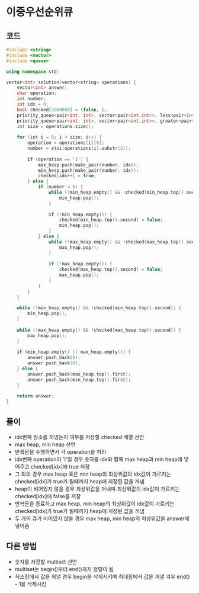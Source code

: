 # 이중우선순위큐

## 코드
```cpp
#include <string>
#include <vector>
#include <queue>

using namespace std;

vector<int> solution(vector<string> operations) {
    vector<int> answer;
    char operation;
    int number;
    int idx = 0;
    bool checked[1000000] = {false, };
	priority_queue<pair<int, int>, vector<pair<int,int>>, less<pair<int, int>> > max_heap;
	priority_queue<pair<int, int>, vector<pair<int,int>>, greater<pair<int, int>> > min_heap;
    int size = operations.size();
    
    for (int i = 0; i < size; i++) {
        operation = operations[i][0];
        number = stoi(operations[i].substr(2));
        
        if (operation == 'I') {
            max_heap.push(make_pair(number, idx));
            min_heap.push(make_pair(number, idx));
            checked[idx++] = true;
        } else {
            if (number < 0) {
                while (!min_heap.empty() && !checked[min_heap.top().second]) {
                    min_heap.pop();
                }
                
                if (!min_heap.empty()) {
                    checked[min_heap.top().second] = false;
                    min_heap.pop();
                }
            } else {
                while (!max_heap.empty() && !checked[max_heap.top().second]) {
                    max_heap.pop();
                }
                
                if (!max_heap.empty()) {
                    checked[max_heap.top().second] = false;
                    max_heap.pop();
                }
            }
        }
    }
    
    while (!min_heap.empty() && !checked[min_heap.top().second]) {
        min_heap.pop();
    }
   
    while (!max_heap.empty() && !checked[max_heap.top().second]) {
        max_heap.pop();
    }
    
    if (min_heap.empty() || max_heap.empty()) {
        answer.push_back(0);
        answer.push_back(0);
    } else {
        answer.push_back(max_heap.top().first);
        answer.push_back(min_heap.top().first);
    }
    
    return answer;
}
```

## 풀이
- idx번째 원소를 꺼냈는지 여부를 저장할 checked 배열 선언
- max heap, min heap 선언
- 반복문을 수행하면서 각 operation을 처리
- idx번째 operation이 'I'일 경우 숫자를 idx와 함께 max heap과 min heap에 넣어주고 checked[idx]에 true 저장
- 그 외의 경우 max heap 혹은 min heap의 최상위값의 idx값이 가르키는 checked[idx]가 true가 될때까지 heap에 저장된 값을 꺼냄
- heap이 비어있지 않을 경우 최상위값을 꺼내며 최상위값의 idx값이 가르키는 checked[idx]에 false를 저장
- 반복문을 종료하고 max heap, min heap의 최상위값이 idx값이 가르키는 checked[idx]가 true가 될때까지 heap에 저장된 값을 꺼냄
- 두 개의 큐가 비어있지 않을 경우 max heap, min heap의 최상위값을 answer에 넣어줌

## 다른 방법
- 숫자를 저장할 multiset 선언
- multiset<int>는 begin()부터 end()까지 정렬이 됨
- 최소힙에서 값을 꺼낼 경우 begin을 삭제시키며 최대힙에서 값을 꺼낼 겨우 end() - 1을 삭제시킴
